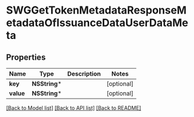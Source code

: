 # SWGGetTokenMetadataResponseMetadataOfIssuanceDataUserDataMeta

## Properties
Name | Type | Description | Notes
------------ | ------------- | ------------- | -------------
**key** | **NSString*** |  | [optional] 
**value** | **NSString*** |  | [optional] 

[[Back to Model list]](../README.md#documentation-for-models) [[Back to API list]](../README.md#documentation-for-api-endpoints) [[Back to README]](../README.md)


